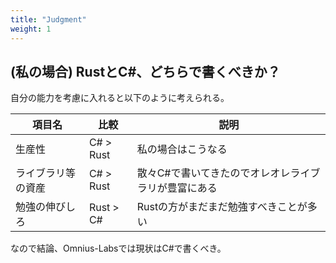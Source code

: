 ```yaml
---
title: "Judgment"
weight: 1
---
```


## (私の場合) RustとC#、どちらで書くべきか？

自分の能力を考慮に入れると以下のように考えられる。

| 項目名             | 比較      | 説明                                                 |
| ------------------ | --------- | ---------------------------------------------------- |
| 生産性             | C# > Rust | 私の場合はこうなる                                   |
| ライブラリ等の資産 | C# > Rust | 散々C#で書いてきたのでオレオレライブラリが豊富にある |
| 勉強の伸びしろ     | Rust > C# | Rustの方がまだまだ勉強すべきことが多い               |

なので結論、Omnius-Labsでは現状はC#で書くべき。
